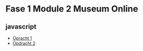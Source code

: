 # Fase 1 Module 2 Museum Online
## javascript

- [Opracht 1](http://34334.hosts2.ma-cloud.nl/f1m2js/les1-background-color/)
- [Opdracht 2](http://34334.hosts2.ma-cloud.nl/f1m2js/les2-boodschappen/)